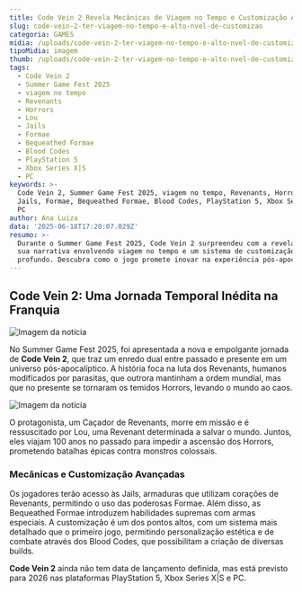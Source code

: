 ```yaml
---
title: Code Vein 2 Revela Mecânicas de Viagem no Tempo e Customização Avançada
slug: code-vein-2-ter-viagem-no-tempo-e-alto-nvel-de-customizao
categoria: GAMES
midia: /uploads/code-vein-2-ter-viagem-no-tempo-e-alto-nvel-de-customizao-thumb.png
tipoMidia: imagem
thumb: /uploads/code-vein-2-ter-viagem-no-tempo-e-alto-nvel-de-customizao-thumb.png
tags:
  - Code Vein 2
  - Summer Game Fest 2025
  - viagem no tempo
  - Revenants
  - Horrors
  - Lou
  - Jails
  - Formae
  - Bequeathed Formae
  - Blood Codes
  - PlayStation 5
  - Xbox Series X|S
  - PC
keywords: >-
  Code Vein 2, Summer Game Fest 2025, viagem no tempo, Revenants, Horrors, Lou,
  Jails, Formae, Bequeathed Formae, Blood Codes, PlayStation 5, Xbox Series X|S,
  PC
author: Ana Luiza
data: '2025-06-18T17:20:07.029Z'
resumo: >-
  Durante o Summer Game Fest 2025, Code Vein 2 surpreendeu com a revelação de
  sua narrativa envolvendo viagem no tempo e um sistema de customização
  profundo. Descubra como o jogo promete inovar na experiência pós-apocalíptica.
---
```


## Code Vein 2: Uma Jornada Temporal Inédita na Franquia

![Imagem da notícia](https://cdn.ome.lt/729oK_21LmEURgFTDP7wrdBZWyU=/fit-in/837x500/smart/uploads/conteudo/fotos/imagem_2025-06-18_141546110.png)

No Summer Game Fest 2025, foi apresentada a nova e empolgante jornada de **Code Vein 2**, que traz um enredo dual entre passado e presente em um universo pós-apocalíptico. A história foca na luta dos Revenants, humanos modificados por parasitas, que outrora mantinham a ordem mundial, mas que no presente se tornaram os temidos Horrors, levando o mundo ao caos.

![Imagem da notícia](https://cdn.ome.lt/5aNILVE_MqOhXhjntGiqyXDqFbw=/fit-in/837x500/smart/uploads/conteudo/fotos/imagem_2025-06-18_141258131.png)

O protagonista, um Caçador de Revenants, morre em missão e é ressuscitado por Lou, uma Revenant determinada a salvar o mundo. Juntos, eles viajam 100 anos no passado para impedir a ascensão dos Horrors, prometendo batalhas épicas contra monstros colossais.

### Mecânicas e Customização Avançadas

Os jogadores terão acesso às Jails, armaduras que utilizam corações de Revenants, permitindo o uso das poderosas Formae. Além disso, as Bequeathed Formae introduzem habilidades supremas com armas especiais. A customização é um dos pontos altos, com um sistema mais detalhado que o primeiro jogo, permitindo personalização estética e de combate através dos Blood Codes, que possibilitam a criação de diversas builds.

**Code Vein 2** ainda não tem data de lançamento definida, mas está previsto para 2026 nas plataformas PlayStation 5, Xbox Series X|S e PC.
